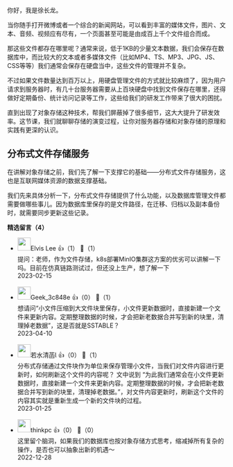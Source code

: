 你好，我是徐长龙。

当你随手打开微博或者一个综合的新闻网站，可以看到丰富的媒体文件，图片、文本、音频、视频应有尽有，一个页面甚至可能是由成百上千个文件组合而成。

那这些文件都存在哪里呢？通常来说，低于1KB的少量文本数据，我们会保存在数据库中，而比较大的文本或者多媒体文件（比如MP4、TS、MP3、JPG、JS、CSS等等）我们通常会保存在硬盘当中，这些文件的管理并不复杂。

不过如果文件数量达到百万以上，用硬盘管理文件的方式就比较麻烦了，因为用户请求到服务器时，有几十台服务器需要从上百块硬盘中找到文件保存在哪里，还得做好定期备份、统计访问记录等工作，这些给我们的研发工作带来了很大的困扰。

直到出现了对象存储这种技术，帮我们屏蔽掉了很多细节，这大大提升了研发效率。这节课，我们就聊聊存储的演变过程，让你对服务器存储和对象存储的原理和实践有更深的认识。

## 分布式文件存储服务

在讲解对象存储之前，我们先了解一下支撑它的基础——分布式文件存储服务，这也是互联网媒体资源的数据支撑基础。

我们先来具体分析一下，分布式文件存储提供了什么功能，以及数据库管理文件都需要做哪些事儿。因为数据库里保存的是文件路径，在迁移、归档以及副本备份时，就需要同步更新这些记录。
<div><strong>精选留言（4）</strong></div><ul>
<li><img src="https://static001.geekbang.org/account/avatar/00/20/04/5e/5d2e6254.jpg" width="30px"><span>Elvis Lee</span> 👍（1） 💬（1）<div>提问：老师，作为文件存储，k8s部署MinIO集群这方案的优劣可以讲解一下吗。目前在仿真链路测试过，但还没上生产，想了解一下</div>2023-02-15</li><br/><li><img src="" width="30px"><span>Geek_3c848e</span> 👍（0） 💬（1）<div>想请问“小文件压缩到大文件块里保存，小文件更新数据时，直接新建一个文件来更新内容。定期整理数据的时候，才会把新老数据合并写到新的块里，清理掉老数据”，这是否就是SSTABLE？</div>2023-04-10</li><br/><li><img src="https://static001.geekbang.org/account/avatar/00/10/c6/20/124ae6d4.jpg" width="30px"><span>若水清菡</span> 👍（0） 💬（1）<div>分布式存储通过文件块作为单位来保存管理小文件，当我们对文件内容进行更新时，如何刷新这个文件的内容呢？
文中说到 “为此我们通常会在小文件更新数据时，直接新建一个文件来更新内容。定期整理数据的时候，才会把新老数据合并写到新的块里，清理掉老数据。”，对文件内容更新时，刷新这个文件的内容其实就是重新生成一个新的文件块的过程。</div>2023-01-25</li><br/><li><img src="https://static001.geekbang.org/account/avatar/00/0f/53/ef/5cdaa18b.jpg" width="30px"><span>thinkpc</span> 👍（0） 💬（0）<div>这里留个脑洞，如果我们的数据库也按对象存储方式思考，缩减掉所有复杂的操作，是否也可以抽象出新的机遇～</div>2022-12-28</li><br/>
</ul>